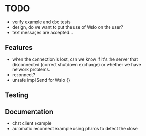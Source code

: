 # TODO

- verify example and doc tests
- design, do we want to put the use of WsIo on the user?
- text messages are accepted...

## Features
- when the connection is lost, can we know if it's the server that disconnected (correct shutdown exchange)
  or whether we have network problems.
- reconnect?
- unsafe impl Send for WsIo {}

## Testing

## Documentation
- chat client example
- automatic reconnect example using pharos to detect the close



